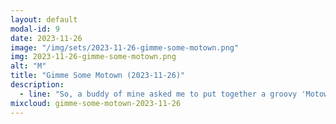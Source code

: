 ```yaml
---
layout: default
modal-id: 9
date: 2023-11-26
image: "/img/sets/2023-11-26-gimme-some-motown.png"
img: 2023-11-26-gimme-some-motown.png
alt: "M"
title: "Gimme Some Motown (2023-11-26)"
description:
  - line: "So, a buddy of mine asked me to put together a groovy 'Motown-inspired' playlist for him, and I was like, 'Hell yeah, let's do this!' He threw out some legendary names like The Temptations, Marvin Gaye, Gladys Knight, and Earth Wind & Fire. I was excited to take on a different kind of challenge, but then I started to feel a bit anxious as I curated the tracks. You see, old Motown jams don't quite follow the same rules as modern tunes, and there aren't many intros or outros to work with. Plus, they're often super recognizable from the very first beat (take: 'I Heard it Through the Grapevine'). But I think I've got a decent first pass here. Gonna have him check it out and see if it meets what he had in mind. If you like this, stay tuned for more like it to come."
mixcloud: gimme-some-motown-2023-11-26
---
```

